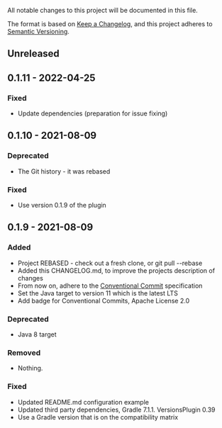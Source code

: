 All notable changes to this project will be documented in this file.

The format is based on [Keep a Changelog](https://keepachangelog.com/en/1.0.0/),
and this project adheres to [Semantic Versioning](https://semver.org/spec/v2.0.0.html).

## Unreleased

## 0.1.11 - 2022-04-25

### Fixed
- Update dependencies (preparation for issue fixing)

## 0.1.10 - 2021-08-09

### Deprecated
- The Git history - it was rebased

### Fixed
- Use version 0.1.9 of the plugin

## 0.1.9 - 2021-08-09

### Added
- Project REBASED - check out a fresh clone, or git pull --rebase 
- Added this CHANGELOG.md, to improve the projects description of changes
- From now on, adhere to the [Conventional Commit](https://www.conventionalcommits.org/en/v1.0.0/) specification
- Set the Java target to version 11 which is the latest LTS
- Add badge for Conventional Commits, Apache License 2.0

### Deprecated
- Java 8 target

### Removed
- Nothing.

### Fixed
- Updated README.md configuration example
- Updated third party dependencies, Gradle 7.1.1. VersionsPlugin 0.39
- Use a Gradle version that is on the compatibility matrix
